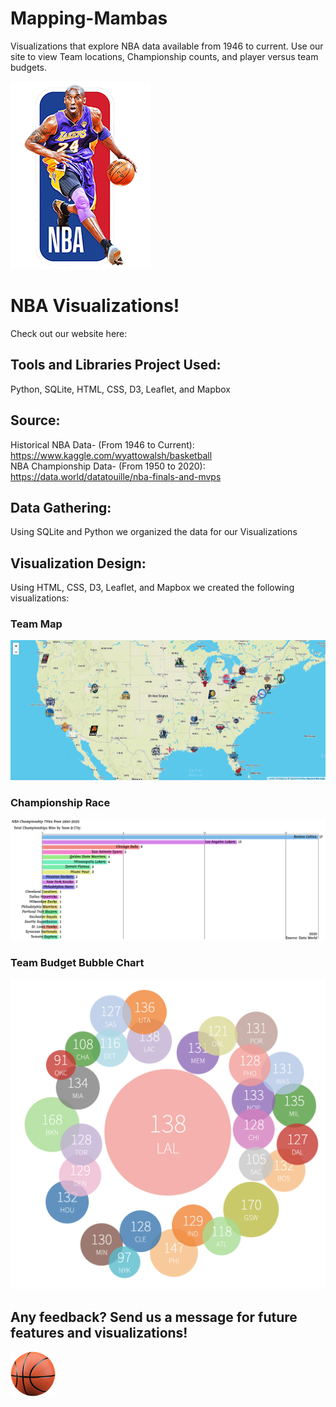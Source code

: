 # Mapping-Mambas
Visualizations that explore NBA data available from 1946 to current. Use our site to view Team locations, Championship counts, and player versus team budgets.

![Alt text](Team%20Logos/NBA%20Kobe.png?raw=true "NBA Kobe Logo")

# NBA Visualizations!
Check out our website here: 

## Tools and Libraries Project Used:
Python, SQLite, HTML, CSS, D3, Leaflet, and Mapbox

## Source:
Historical NBA Data- (From 1946 to Current): https://www.kaggle.com/wyattowalsh/basketball
<br/>
NBA Championship Data- (From 1950 to 2020): https://data.world/datatouille/nba-finals-and-mvps

## Data Gathering:
Using SQLite and Python we organized the data for our Visualizations

## Visualization Design:
Using HTML, CSS, D3, Leaflet, and Mapbox we created the following visualizations:

### Team Map
![Alt text](Team%20Logos/Leaflet%20Team%20Mapbox.png?raw=true "Team Map")

### Championship Race
![Alt text](Team%20Logos/Championship%20Race%20Image.png?raw=true "Championship Race")

### Team Budget Bubble Chart
![Alt text](Team%20Logos/Budget%20Bubble.png?raw=true "Budget Bubble")


## Any feedback? Send us a message for future features and visualizations!

![Alt text](Team%20Logos/basketball.png?raw=true "Basketball")

